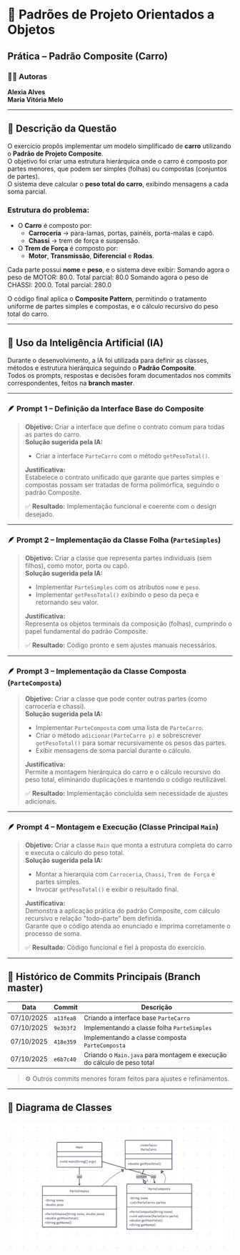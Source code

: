 # 🧩 Padrões de Projeto Orientados a Objetos  
## Prática – Padrão Composite (Carro)

### 👩‍💻 Autoras
**Alexia Alves**  
**Maria Vitória Melo**

---

## 📘 Descrição da Questão

O exercício propôs implementar um modelo simplificado de **carro** utilizando o **Padrão de Projeto Composite**.  
O objetivo foi criar uma estrutura hierárquica onde o carro é composto por partes menores, que podem ser simples (folhas) ou compostas (conjuntos de partes).  
O sistema deve calcular o **peso total do carro**, exibindo mensagens a cada soma parcial.

### Estrutura do problema:
- O **Carro** é composto por:
  - **Carroceria** → para-lamas, portas, painéis, porta-malas e capô.  
  - **Chassi** → trem de força e suspensão.  
- O **Trem de Força** é composto por:
  - **Motor**, **Transmissão**, **Diferencial** e **Rodas**.

Cada parte possui **nome** e **peso**, e o sistema deve exibir:
Somando agora o peso de MOTOR: 80.0. Total parcial: 80.0
Somando agora o peso de CHASSI: 200.0. Total parcial: 280.0

O código final aplica o **Composite Pattern**, permitindo o tratamento uniforme de partes simples e compostas, e o cálculo recursivo do peso total do carro.

---

## 🧠 Uso da Inteligência Artificial (IA)

Durante o desenvolvimento, a IA foi utilizada para definir as classes, métodos e estrutura hierárquica seguindo o **Padrão Composite**.  
Todos os prompts, respostas e decisões foram documentados nos commits correspondentes, feitos na **branch master**.

---

### 🪶 Prompt 1 – Definição da Interface Base do Composite
> **Objetivo:** Criar a interface que define o contrato comum para todas as partes do carro.  
> **Solução sugerida pela IA:**
> - Criar a interface `ParteCarro` com o método `getPesoTotal()`.  
>
> **Justificativa:**  
> Estabelece o contrato unificado que garante que partes simples e compostas possam ser tratadas de forma polimórfica, seguindo o padrão Composite.  
>
> ✅ **Resultado:** Implementação funcional e coerente com o design desejado.

---

### 🪶 Prompt 2 – Implementação da Classe Folha (`ParteSimples`)
> **Objetivo:** Criar a classe que representa partes individuais (sem filhos), como motor, porta ou capô.  
> **Solução sugerida pela IA:**
> - Implementar `ParteSimples` com os atributos `nome` e `peso`.  
> - Implementar `getPesoTotal()` exibindo o peso da peça e retornando seu valor.  
>
> **Justificativa:**  
> Representa os objetos terminais da composição (folhas), cumprindo o papel fundamental do padrão Composite.  
>
> ✅ **Resultado:** Código pronto e sem ajustes manuais necessários.

---

### 🪶 Prompt 3 – Implementação da Classe Composta (`ParteComposta`)
> **Objetivo:** Criar a classe que pode conter outras partes (como carroceria e chassi).  
> **Solução sugerida pela IA:**
> - Implementar `ParteComposta` com uma lista de `ParteCarro`.  
> - Criar o método `adicionar(ParteCarro p)` e sobrescrever `getPesoTotal()` para somar recursivamente os pesos das partes.  
> - Exibir mensagens de soma parcial durante o cálculo.  
>
> **Justificativa:**  
> Permite a montagem hierárquica do carro e o cálculo recursivo do peso total, eliminando duplicações e mantendo o código reutilizável.  
>
> ✅ **Resultado:** Implementação concluída sem necessidade de ajustes adicionais.

---

### 🪶 Prompt 4 – Montagem e Execução (Classe Principal `Main`)
> **Objetivo:** Criar a classe `Main` que monta a estrutura completa do carro e executa o cálculo do peso total.  
> **Solução sugerida pela IA:**
> - Montar a hierarquia com `Carroceria`, `Chassi`, `Trem de Força` e partes simples.  
> - Invocar `getPesoTotal()` e exibir o resultado final.  
>
> **Justificativa:**  
> Demonstra a aplicação prática do padrão Composite, com cálculo recursivo e relação "todo–parte" bem definida.  
> Garante que o código atenda ao enunciado e imprima corretamente o processo de soma.  
>
> ✅ **Resultado:** Código funcional e fiel à proposta do exercício.

---

## 🧩 Histórico de Commits Principais (Branch master)

| Data | Commit | Descrição |
|------|---------|-----------|
| 07/10/2025 | `a13fea8` | Criando a interface base `ParteCarro` |
| 07/10/2025 | `9e3b3f2` | Implementando a classe folha `ParteSimples` |
| 07/10/2025 | `418e359` | Implementando a classe composta `ParteComposta` |
| 07/10/2025 | `e6b7c40` | Criando o `Main.java` para montagem e execução do cálculo de peso total |

> ⚙️ Outros commits menores foram feitos para ajustes e refinamentos.

---

## 🧭 Diagrama de Classes

![Diagrama de Classes](diagrama%20de%20classes/DiagramadeClassesqst5.png)
